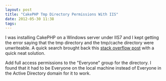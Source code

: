 ```yaml
---
layout: post
title: "CakePHP Tmp Directory Permissions With IIS"
date: 2012-05-30 11:38
tags: 
---
```

I was installing CakePHP on a Windows server under IIS7 and I kept getting the 
error saying that the tmp directory and the tmp/cache directory were unwriteable.
A quick search brought back this 
[stack overflow post](http://stackoverflow.com/questions/5313314/cakephp-cache-folder-not-writable-on-iis) 
with a quick neat solution.

Add full access permissions to the "Everyone" group for the directory. I found
that it had to be Everyone on the local machine instead of Everyone in the Active
Directory domain for it to work.
